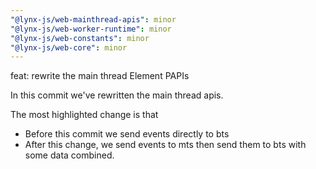 ```yaml
---
"@lynx-js/web-mainthread-apis": minor
"@lynx-js/web-worker-runtime": minor
"@lynx-js/web-constants": minor
"@lynx-js/web-core": minor
---
```


feat: rewrite the main thread Element PAPIs

In this commit we've rewritten the main thread apis.

The most highlighted change is that

- Before this commit we send events directly to bts
- After this change, we send events to mts then send them to bts with some data combined.
